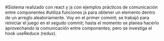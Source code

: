#Sistema realizado con react y js con ejemplos prácticos de comunicación entre componentes #utiliza funciones js para obtener un elemento dentro de un arreglo aleatoriamente. Voy en el primer commit; se trabajó para reiniciar el juego en el segudo commit; hasta el momento se planea hacerlo aprovechando la comunicación entre componentes; pero se investiga el hook useReduce (redux).